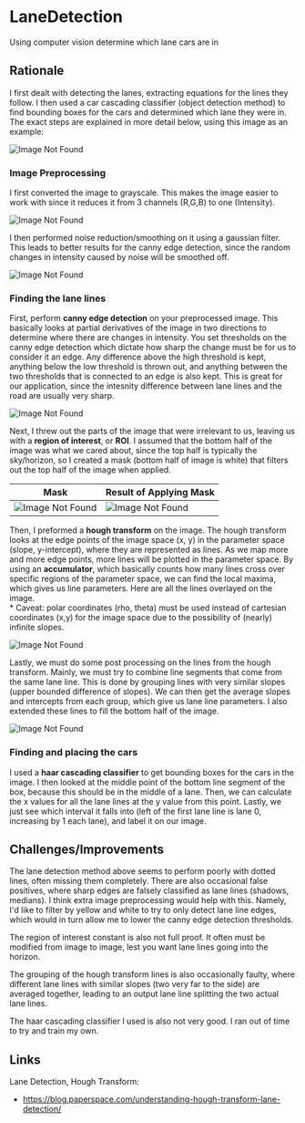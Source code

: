 # LaneDetection
Using computer vision determine which lane cars are in

## Rationale
I first dealt with detecting the lanes, extracting equations for the lines they follow. I then used a car cascading classifier (object detection method) to find bounding boxes for the cars and determined which lane they were in. The exact steps are explained in more detail below, using this image as an example:

![Image Not Found](steps/initial.jpg)

### Image Preprocessing
I first converted the image to grayscale. This makes the image easier to work with since it reduces it from 3 channels (R,G,B) to one (Intensity). 

![Image Not Found](steps/gray.jpg)


I then performed noise reduction/smoothing on it using a gaussian filter. This leads to better results for the canny edge detection, since the random changes in intensity caused by noise will be smoothed off.

![Image Not Found](steps/gaussian.jpg)


###  Finding the lane lines
First, perform **canny edge detection** on your preprocessed image. This basically looks at partial derivatives of the image in two directions to determine where there are changes in intensity. You set  thresholds on the canny edge detection which dictate how sharp the change must be for us to consider it an edge. Any difference above the high threshold is kept, anything below the low threshold is thrown out, and anything between the two thresholds that is connected to an edge is also kept. This is great for our application, since the intesnity difference between lane lines and the road are usually very sharp.

![Image Not Found](steps/canny.jpg)


Next, I threw out the parts of the image that were irrelevant to us, leaving us with a **region of interest**, or **ROI**. I assumed that the bottom half of the image was what we cared about, since the top half is typically the sky/horizon, so I created a mask (bottom half of image is white) that filters out the top half of the image when applied.

| Mask | Result of Applying Mask |
| --- | --- |
|![Image Not Found](steps/mask.jpg) | ![Image Not Found](steps/roi.jpg) |


Then, I preformed a **hough transform** on the image. The hough transform looks at the edge points of the image space (x, y) in the parameter space (slope, y-intercept), where they are represented as lines. As we map more and more edge points, more lines will be plotted in the parameter space. By using an **accumulator**, which basically counts how many lines cross over specific regions of the parameter space, we can find the local maxima, which gives us line parameters. Here are all the lines overlayed on the image.
<br>\* Caveat: polar coordinates (rho, theta) must be used instead of cartesian coordinates (x,y) for the image space due to the possibility of (nearly) infinite slopes.

![Image Not Found](steps/lane_lines_pre.jpg)


Lastly, we must do some post processing on the lines from the hough transform. Mainly, we must try to combine line segments that come from the same lane line. This is done by grouping lines with very similar slopes (upper bounded difference of slopes). We can then get the average slopes and intercepts from each group, which give us lane line parameters. I also extended these lines to fill the bottom half of the image.

![Image Not Found](steps/lane_lines.jpg)
### Finding and placing the cars
I used a **haar cascading classifier** to get bounding boxes for the cars in the image. I then looked at the middle point of the bottom line segment of the box, because this should be in the middle of a lane. Then, we can calculate the x values for all the lane lines at the y value from this point. Lastly, we just see which interval it falls into (left of the first lane line is lane 0, increasing by 1 each lane), and label it on our image.

## Challenges/Improvements
The lane detection method above seems to perform poorly with dotted lines, often missing them completely. There are also occasional false positives, where sharp edges are falsely classified as lane lines (shadows, medians). I think extra image preprocessing would help with this. Namely, I'd like to filter by yellow and white to try to only detect lane line edges, which would in turn allow me to lower the canny edge detection thresholds. 


The region of interest constant is also not full proof. It often must be modified from image to image, lest you want lane lines going into the horizon.


The grouping of the hough transform lines is also occasionally faulty, where different lane lines with similar slopes (two very far to the side) are averaged together, leading to an output lane line splitting the two actual lane lines.


The haar cascading classifier I used is also not very good. I ran out of time to try and train my own.
## Links
Lane Detection, Hough Transform:
- https://blog.paperspace.com/understanding-hough-transform-lane-detection/
